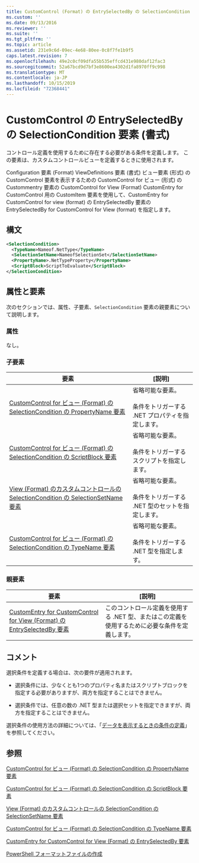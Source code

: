 ```yaml
---
title: CustomControl (Format) の EntrySelectedBy の SelectionCondition 要素Microsoft Docs
ms.custom: ''
ms.date: 09/13/2016
ms.reviewer: ''
ms.suite: ''
ms.tgt_pltfrm: ''
ms.topic: article
ms.assetid: 231e9c6d-09ec-4e68-80ee-0c8f7fe1b9f5
caps.latest.revision: 7
ms.openlocfilehash: 49e2c0cf09dfa55b535effcd431e980daf12fac3
ms.sourcegitcommit: 52a67bcd9d7bf3e8600ea4302d1fa8970ff9c998
ms.translationtype: MT
ms.contentlocale: ja-JP
ms.lasthandoff: 10/15/2019
ms.locfileid: "72368441"
---
```

# <a name="selectioncondition-element-for-entryselectedby-for-customcontrol-format"></a>CustomControl の EntrySelectedBy の SelectionCondition 要素 (書式)

コントロール定義を使用するために存在する必要がある条件を定義します。 この要素は、カスタムコントロールビューを定義するときに使用されます。

Configuration 要素 (Format) ViewDefinitions 要素 (書式) ビュー要素 (形式) の CustomControl 要素を表示するための CustomControl for ビュー (形式) の Custommentry 要素の CustomControl for View (Format) CustomEntry for CustomControl 用の CustomItem 要素を使用して、CustomEntry for CustomControl for view (format) の EntrySelectedBy 要素の EntrySelectedBy for CustomControl for View (format) を指定します。

## <a name="syntax"></a>構文

```xml
<SelectionCondition>
  <TypeName>Nameof.NetType</TypeName>
  <SelectionSetName>NameofSelectionSet</SelectionSetName>
  <PropertyName>.NetTypeProperty</PropertyName>
  <ScriptBlock>ScriptToEvaluate</ScriptBlock>
</SelectionCondition>
```

## <a name="attributes-and-elements"></a>属性と要素

次のセクションでは、属性、子要素、`SelectionCondition` 要素の親要素について説明します。

### <a name="attributes"></a>属性

なし。

### <a name="child-elements"></a>子要素

|要素|[説明]|
|-------------|-----------------|
|[CustomControl for ビュー (Format) の SelectionCondition の PropertyName 要素](./propertyname-element-for-selectioncondition-for-customcontrol-for-view-format.md)|省略可能な要素。<br /><br /> 条件をトリガーする .NET プロパティを指定します。|
|[CustomControl for ビュー (Format) の SelectionCondition の ScriptBlock 要素](./scriptblock-element-for-selectioncondition-for-customcontrol-for-view-format.md)|省略可能な要素。<br /><br /> 条件をトリガーするスクリプトを指定します。|
|[View (Format) のカスタムコントロールの SelectionCondition の SelectionSetName 要素](./selectionsetname-element-for-selectioncondition-for-customcontrol-for-view-format.md)|省略可能な要素。<br /><br /> 条件をトリガーする .NET 型のセットを指定します。|
|[CustomControl for ビュー (Format) の SelectionCondition の TypeName 要素](./typename-element-for-selectioncondition-for-customcontrol-for-view-format.md)|省略可能な要素。<br /><br /> 条件をトリガーする .NET 型を指定します。|

### <a name="parent-elements"></a>親要素

|要素|[説明]|
|-------------|-----------------|
|[CustomEntry for CustomControl for View (Format) の EntrySelectedBy 要素](./entryselectedby-element-for-customentry-for-customcontrol-for-view-format.md)|このコントロール定義を使用する .NET 型、またはこの定義を使用するために必要な条件を定義します。|

## <a name="remarks"></a>コメント

選択条件を定義する場合は、次の要件が適用されます。

- 選択条件には、少なくとも1つのプロパティ名またはスクリプトブロックを指定する必要がありますが、両方を指定することはできません。

- 選択条件では、任意の数の .NET 型または選択セットを指定できますが、両方を指定することはできません。

選択条件の使用方法の詳細については、「[データを表示するときの条件の定義](./defining-conditions-for-displaying-data.md)」を参照してください。

## <a name="see-also"></a>参照

[CustomControl for ビュー (Format) の SelectionCondition の PropertyName 要素](./propertyname-element-for-selectioncondition-for-customcontrol-for-view-format.md)

[CustomControl for ビュー (Format) の SelectionCondition の ScriptBlock 要素](./scriptblock-element-for-selectioncondition-for-customcontrol-for-view-format.md)

[View (Format) のカスタムコントロールの SelectionCondition の SelectionSetName 要素](./selectionsetname-element-for-selectioncondition-for-customcontrol-for-view-format.md)

[CustomControl for ビュー (Format) の SelectionCondition の TypeName 要素](./typename-element-for-selectioncondition-for-customcontrol-for-view-format.md)

[CustomEntry for CustomControl for View (Format) の EntrySelectedBy 要素](./entryselectedby-element-for-customentry-for-customcontrol-for-view-format.md)

[PowerShell フォーマットファイルの作成](./writing-a-powershell-formatting-file.md)
